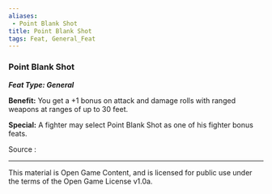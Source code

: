 ```yaml
---
aliases:
 - Point Blank Shot
title: Point Blank Shot
tags: Feat, General_Feat
---
```

### Point Blank Shot 
***Feat Type: General***

**Benefit:** You get a +1 bonus on attack and damage rolls with ranged
weapons at ranges of up to 30 feet.

**Special:** A fighter may select Point Blank Shot as one of his fighter
bonus feats.


Source :

---

This material is Open Game Content, and is licensed for public use under the terms of the Open Game License v1.0a.
